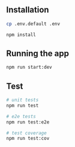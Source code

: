## Installation

```bash
cp .env.default .env

npm install
```

## Running the app

```bash
npm run start:dev
```

## Test

```bash
# unit tests
npm run test

# e2e tests
npm run test:e2e

# test coverage
npm run test:cov
```